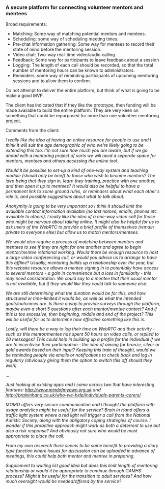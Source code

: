 ### A secure platform for connecting volunteer mentors and mentees

Broad requirements:
+ Matching: Some way of matching potential mentors and mentees.
+ Scheduling: some way of scheduling meeting times.
+ Pre-chat Information gathering: Some way for mentees to record their state of mind before the mentoring session.
+ Video chat: Two-way real-time video/audio calling
+ Feedback: Some way for participants to leave feedback about a session
+ Logging: The length of each call should be recorded, so that the total number of mentoring hours can be known to administrators.
+ Reminders: some way of reminding participants of upcoming mentoring sessions and to allow them to confirm.

Do not attempt to deliver the entire platform, but think of what is going to be make a good MVP.

The client has indicated that if they like the prototype, then funding will be made available to build the entire platform. They are very keen on something that could be repurposed for more than one volunteer mentoring project.

Comments from the client:

*I really like the idea of having an online resource for people to use and I think it will suit the age demographic of who we're likely going to be extending this too. I'm not sure how much you are aware, but if we go ahead with a mentoring project of sorts we will need a separate space for mentors, mentees and others accessing the online tool.* 

*Would it be possible to set-up a kind of one-way system and teaching module (should only be brief) to those who wish to become mentors? The idea being that they sign in, learn they training, practice with one another, and then open it up to mentees? It would also be helpful to have a permanent link to some ground rules, or reminders about what each other's role is, and possible suggestions about what to talk about.*

*Anonymity is going to be very important so I think it should limit the available contact information available (no last names, emails, phones etc available to others). I really like the idea of a one-way video call for those who might be nervous about talking online. It might also be helpful for us to ask users of the WebRTC to provide a brief profile of themselves (remain private to everyone else) but allow us to match mentors/mentees.*

*We would also require a process of matching between mentors and mentees to see if they are right for one another and agree to begin mentor/mentee relational working. Would there be enough resource to host a large video conferencing call, or would you advise us to arrange to have this offline? Usually, mentoring builds up a relationship over the year, but this website resource allows a mentee signing in to potentially have access to several mentors - a gain in convenience but a loss in familiarity - this may need consideration. We could say to a mentee that their usual mentor is not available, but if they would like they could talk to someone else.*

*We are still determining what the duration would be for this, and how structured or time-limited it would be, as well as what the intended goals/outcomes are. Is there a way to provide surveys through the platform, maybe even a short 5 questions after each mentor/mentee contact? And if this is too excessive, then beginning, middle and end of the project? This will be useful for us to determine how effective something like this is.*

*Lastly, will there be a way to log their time on WebRTC and their activity - such as this mentor/mentee has spent 50 hours on video calls, or replied to 20 messages? This could help in building up a profile for the individual if we are to incentivise their participation - the idea of aiming for bronze, silver or gold awards based on their input? Keeping this train of thought, would we be reminding people via emails or notifications to check back and log in regularly (obviously giving them the option to switch this off should they wish).*

...

*Just looking at existing apps and I came across two that have interesting features: http://www.mindofmyown.org.uk and http://braininhand.co.uk/who-we-help/individuals-parents-carers/*

*MOMO offers very secure communication and I thought the platform with usage analytics might be useful for the service? Brain In Hand offers a traffic light system where a red light will trigger a call from the National Autistic Society, along with the obligatory coping strategies of course. I wonder if this proactive approach might work as both a deterrent to use but also a risk response? And obviously not sure who would be most appropriate to place the call.*

*From my own research there seems to be some benefit to providing a diary type function where issues for discussion can be uploaded in advance of meetings, this could help both mentor and mentee in preparing.*

*Supplement to waiting list good idea but does this limit length of mentoring relationship or would it be appropriate to continue through CAMHS process? Might it be useful for the transition to adult services? And how much oversight would be needed/offered by the service?*
